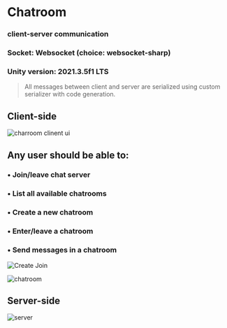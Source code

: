 # Chatroom
### client-server communication
### Socket: Websocket (choice: websocket-sharp)
### Unity version: 2021.3.5f1 LTS

> All messages between client and server are serialized using custom serializer with code generation.

## Client-side

![charroom clinent ui](https://github.com/nirupamkumar/Chatroom/assets/63305439/61876fd5-769f-4edc-bce5-dd144a1aef91)

## Any user should be able to:
### • Join/leave chat server
### • List all available chatrooms
### • Create a new chatroom
### • Enter/leave a chatroom
### • Send messages in a chatroom

![Create Join](https://github.com/nirupamkumar/Chatroom/assets/63305439/815527f9-b505-4692-b645-4fcc02a9eabe)

![chatroom](https://github.com/nirupamkumar/Chatroom/assets/63305439/b461b4e7-007c-4305-9b4f-3bdc265ea902)


## Server-side

![server](https://github.com/nirupamkumar/Chatroom/assets/63305439/be8b318c-30b8-427a-8ad3-bc5da6eec064)
